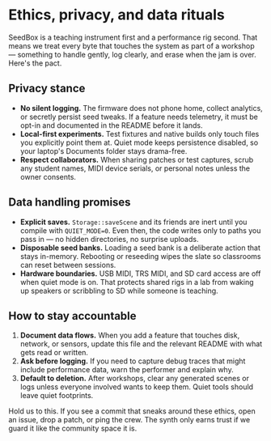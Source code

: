 # Ethics, privacy, and data rituals

SeedBox is a teaching instrument first and a performance rig second. That means
we treat every byte that touches the system as part of a workshop — something to
handle gently, log clearly, and erase when the jam is over. Here's the pact.

## Privacy stance

- **No silent logging.** The firmware does not phone home, collect analytics, or
  secretly persist seed tweaks. If a feature needs telemetry, it must be opt-in
  and documented in the README before it lands.
- **Local-first experiments.** Test fixtures and native builds only touch files
  you explicitly point them at. Quiet mode keeps persistence disabled, so your
  laptop's Documents folder stays drama-free.
- **Respect collaborators.** When sharing patches or test captures, scrub any
  student names, MIDI device serials, or personal notes unless the owner consents.

## Data handling promises

- **Explicit saves.** `Storage::saveScene` and its friends are inert until you
  compile with `QUIET_MODE=0`. Even then, the code writes only to paths you pass
  in — no hidden directories, no surprise uploads.
- **Disposable seed banks.** Loading a seed bank is a deliberate action that
  stays in-memory. Rebooting or reseeding wipes the slate so classrooms can reset
  between sessions.
- **Hardware boundaries.** USB MIDI, TRS MIDI, and SD card access are off when
  quiet mode is on. That protects shared rigs in a lab from waking up speakers or
  scribbling to SD while someone is teaching.

## How to stay accountable

1. **Document data flows.** When you add a feature that touches disk, network,
   or sensors, update this file and the relevant README with what gets read or
   written.
2. **Ask before logging.** If you need to capture debug traces that might
   include performance data, warn the performer and explain why.
3. **Default to deletion.** After workshops, clear any generated scenes or logs
   unless everyone involved wants to keep them. Quiet tools should leave quiet
   footprints.

Hold us to this. If you see a commit that sneaks around these ethics, open an
issue, drop a patch, or ping the crew. The synth only earns trust if we guard it
like the community space it is.
